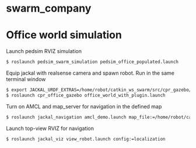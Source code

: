 # swarm_company

# Office world simulation

Launch pedsim RVIZ simulation
```bash
$ roslaunch pedsim_swarm_simulation pedsim_office_populated.launch
```

Equip jackal with realsense camera and spawn robot. Run in the same terminal window
```bash
$ export JACKAL_URDF_EXTRAS=/home/robot/catkin_ws_swarm/src/cpr_gazebo/jackal_files/realsense.urdf.xacro
$ roslaunch cpr_office_gazebo office_world_with_plugin.launch
```

Turn on AMCL and map_server for navigation in the defined map
```bash
$ roslaunch jackal_navigation amcl_demo.launch map_file:=/home/robot/catkin_ws_swarm/src/cpr_gazebo/cpr_office_map/mymap.yaml
```

Launch top-view RVIZ for navigation
```bash
$ roslaunch jackal_viz view_robot.launch config:=localization
```
